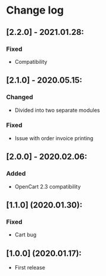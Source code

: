 # Change log

## [2.2.0] - 2021.01.28:
### Fixed
- Compatibility

## [2.1.0] - 2020.05.15:
### Changed
- Divided into two separate modules
### Fixed
- Issue with order invoice printing

## [2.0.0] - 2020.02.06:
### Added
- OpenCart 2.3 compatibility

## [1.1.0] (2020.01.30):
### Fixed
- Cart bug

## [1.0.0] (2020.01.17):
- First release
